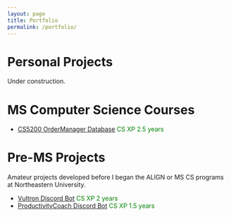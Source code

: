 ```yaml
---
layout: page
title: Portfolio
permalink: /portfolio/
---
```


# Personal Projects
Under construction.

# MS Computer Science Courses
* [CS5200 OrderManager Database](https://kaaii.github.io/OrderManager-Database-post/) <span style="color: green">CS XP 2.5 years</span>

# Pre-MS Projects
Amateur projects developed before I began the ALIGN or MS CS programs at Northeastern University.
* [Vultron Discord Bot](https://github.com/Kaaii/VultronBot) <span style="color: green">CS XP 2 years</span>
* [ProductivityCoach Discord Bot](https://github.com/Kaaii/ProductivityCoach) <span style="color: green">CS XP 1.5 years</span>

